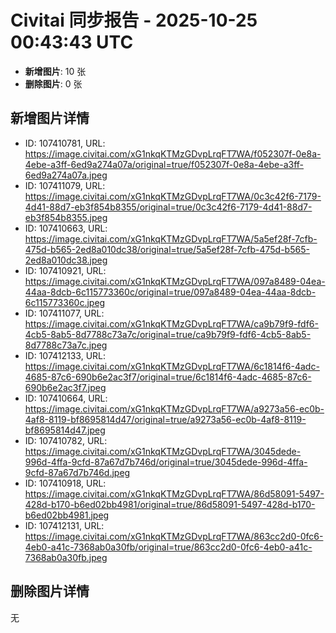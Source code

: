 # Civitai 同步报告 - 2025-10-25 00:43:43 UTC

- **新增图片**: 10 张
- **删除图片**: 0 张

## 新增图片详情
- ID: 107410781, URL: https://image.civitai.com/xG1nkqKTMzGDvpLrqFT7WA/f052307f-0e8a-4ebe-a3ff-6ed9a274a07a/original=true/f052307f-0e8a-4ebe-a3ff-6ed9a274a07a.jpeg
- ID: 107411079, URL: https://image.civitai.com/xG1nkqKTMzGDvpLrqFT7WA/0c3c42f6-7179-4d41-88d7-eb3f854b8355/original=true/0c3c42f6-7179-4d41-88d7-eb3f854b8355.jpeg
- ID: 107410663, URL: https://image.civitai.com/xG1nkqKTMzGDvpLrqFT7WA/5a5ef28f-7cfb-475d-b565-2ed8a010dc38/original=true/5a5ef28f-7cfb-475d-b565-2ed8a010dc38.jpeg
- ID: 107410921, URL: https://image.civitai.com/xG1nkqKTMzGDvpLrqFT7WA/097a8489-04ea-44aa-8dcb-6c115773360c/original=true/097a8489-04ea-44aa-8dcb-6c115773360c.jpeg
- ID: 107411077, URL: https://image.civitai.com/xG1nkqKTMzGDvpLrqFT7WA/ca9b79f9-fdf6-4cb5-8ab5-8d7788c73a7c/original=true/ca9b79f9-fdf6-4cb5-8ab5-8d7788c73a7c.jpeg
- ID: 107412133, URL: https://image.civitai.com/xG1nkqKTMzGDvpLrqFT7WA/6c1814f6-4adc-4685-87c6-690b6e2ac3f7/original=true/6c1814f6-4adc-4685-87c6-690b6e2ac3f7.jpeg
- ID: 107410664, URL: https://image.civitai.com/xG1nkqKTMzGDvpLrqFT7WA/a9273a56-ec0b-4af8-8119-bf8695814d47/original=true/a9273a56-ec0b-4af8-8119-bf8695814d47.jpeg
- ID: 107410782, URL: https://image.civitai.com/xG1nkqKTMzGDvpLrqFT7WA/3045dede-996d-4ffa-9cfd-87a67d7b746d/original=true/3045dede-996d-4ffa-9cfd-87a67d7b746d.jpeg
- ID: 107410918, URL: https://image.civitai.com/xG1nkqKTMzGDvpLrqFT7WA/86d58091-5497-428d-b170-b6ed02bb4981/original=true/86d58091-5497-428d-b170-b6ed02bb4981.jpeg
- ID: 107412131, URL: https://image.civitai.com/xG1nkqKTMzGDvpLrqFT7WA/863cc2d0-0fc6-4eb0-a41c-7368ab0a30fb/original=true/863cc2d0-0fc6-4eb0-a41c-7368ab0a30fb.jpeg

## 删除图片详情
无
